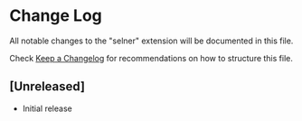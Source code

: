 # Change Log

All notable changes to the "selner" extension will be documented in this file.

Check [Keep a Changelog](http://keepachangelog.com/) for recommendations on how to structure this file.

## [Unreleased]

- Initial release